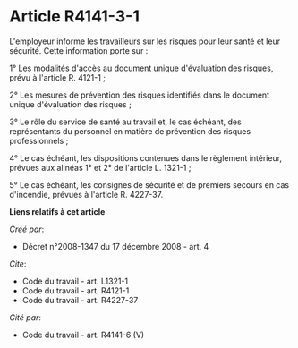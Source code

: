 # Article R4141-3-1

L'employeur informe les travailleurs sur les risques pour leur santé et leur sécurité. Cette information porte sur : 

1° Les modalités d'accès au document unique d'évaluation des risques, prévu à l'article R. 4121-1 ; 

2° Les mesures de prévention des risques identifiés dans le document unique d'évaluation des risques ; 

3° Le rôle du service de santé au travail et, le cas échéant, des représentants du personnel en matière de prévention des
risques professionnels ; 

4° Le cas échéant, les dispositions contenues dans le règlement intérieur, prévues aux alinéas 1° et 2° de l'article L.
1321-1 ; 

5° Le cas échéant, les consignes de sécurité et de premiers secours en cas d'incendie, prévues à l'article R. 4227-37.

**Liens relatifs à cet article**

_Créé par_:

  - Décret n°2008-1347 du 17 décembre 2008 - art. 4

_Cite_:

  - Code du travail - art. L1321-1
  - Code du travail - art. R4121-1
  - Code du travail - art. R4227-37

_Cité par_:

  - Code du travail - art. R4141-6 (V)
